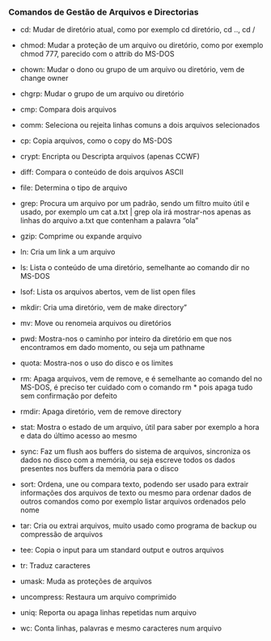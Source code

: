 <h3>Comandos de Gestão de Arquivos e Directorias</h3>

<!--ts-->
* cd: Mudar de diretório atual, como por exemplo cd diretório, cd .., cd /
* chmod: Mudar a proteção de um arquivo ou diretório, como por exemplo chmod 777, parecido com o attrib do MS-DOS
* chown: Mudar o dono ou grupo de um arquivo ou diretório, vem de change owner
* chgrp: Mudar o grupo de um arquivo ou diretório
* cmp: Compara dois arquivos
* comm: Seleciona ou rejeita linhas comuns a dois arquivos selecionados
* cp: Copia arquivos, como o copy do MS-DOS
* crypt: Encripta ou Descripta arquivos (apenas CCWF)
* diff: Compara o conteúdo de dois arquivos ASCII
* file: Determina o tipo de arquivo
* grep: Procura um arquivo por um padrão, sendo um filtro muito útil e usado, por exemplo um cat a.txt | grep ola irá mostrar-nos apenas as linhas do arquivo a.txt que contenham a palavra “ola”

* gzip: Comprime ou expande arquivo
* ln: Cria um link a um arquivo
* ls: Lista o conteúdo de uma diretório, semelhante ao comando dir no MS-DOS
* lsof: Lista os arquivos abertos, vem de list open files
* mkdir: Cria uma diretório, vem de make directory”
* mv: Move ou renomeia arquivos ou diretórios
* pwd: Mostra-nos o caminho por inteiro da diretório em que nos encontramos em dado momento, ou seja um pathname
* quota: Mostra-nos o uso do disco e os limites
* rm: Apaga arquivos, vem de remove, e é semelhante ao comando del no MS-DOS, é preciso ter cuidado com o comando rm * pois apaga tudo sem confirmação por defeito

* rmdir: Apaga diretório, vem de remove directory
* stat: Mostra o estado de um arquivo, útil para saber por exemplo a hora e data do último acesso ao mesmo
* sync: Faz um flush aos buffers do sistema de arquivos, sincroniza os dados no disco com a memória, ou seja escreve todos os dados presentes nos buffers da memória para o disco

* sort: Ordena, une ou compara texto, podendo ser usado para extrair informações dos arquivos de texto ou mesmo para ordenar dados de outros comandos como por exemplo listar arquivos ordenados pelo nome

* tar: Cria ou extrai arquivos, muito usado como programa de backup ou compressão de arquivos
* tee: Copia o input para um standard output e outros arquivos
* tr: Traduz caracteres
* umask: Muda as proteções de arquivos
* uncompress: Restaura um arquivo comprimido
* uniq: Reporta ou apaga linhas repetidas num arquivo
* wc: Conta linhas, palavras e mesmo caracteres num arquivo
<!--te-->
